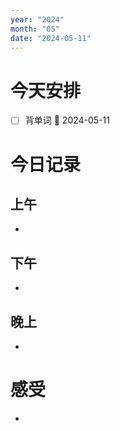 ```yaml
---
year: "2024"
month: "05"
date: "2024-05-11"
---
```

# 今天安排
- [ ] 背单词 📅 2024-05-11




# 今日记录

## 上午
*  

## 下午
* 

## 晚上
* 

# 感受
* 




